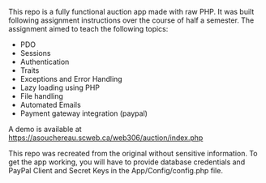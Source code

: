 This repo is a fully functional auction app made with raw PHP. It was built following assignment instructions over the course of half a semester. The assignment aimed to teach the following topics:
- PDO
- Sessions
- Authentication
- Traits
- Exceptions and Error Handling
- Lazy loading using PHP
- File handling
- Automated Emails
- Payment gateway integration (paypal)

A demo is available at https://asouchereau.scweb.ca/web306/auction/index.php


This repo was recreated from the original without sensitive information. To get the app working, you will have to provide database credentials and PayPal Client and Secret Keys in the App/Config/config.php file.

